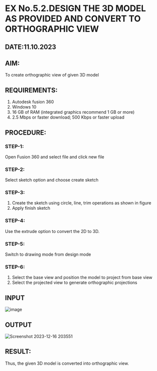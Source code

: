 # EX No.5.2.DESIGN THE 3D MODEL AS PROVIDED AND CONVERT TO ORTHOGRAPHIC VIEW
## DATE:11.10.2023

## AIM: 
To create orthographic view of given 3D model

## REQUIREMENTS: 
1. Autodesk fusion 360
2. Windows 10
3. 16 GB of RAM (integrated graphics recommend 1 GB or more)
4. 2.5 Mbps or faster download; 500 Kbps or faster upload 

## PROCEDURE:

### STEP-1:
Open Fusion 360 and select file and click new file

### STEP-2:
Select sketch option and choose create sketch

### STEP-3: 
1. Create the sketch using circle, line, trim operations as shown in figure
2. Apply finish sketch 

### STEP-4:
 Use the extrude option to convert the 2D to 3D.

### STEP-5:
Switch to drawing mode from design mode 
          
### STEP-6:
1. Select the base view and position the model to project from base view 
2. Select the projected view to generate orthographic projections

## INPUT
![image](https://user-images.githubusercontent.com/113594316/199412055-fa1f658d-65f4-42c2-9c3c-78c93512e905.png)

## OUTPUT
![Screenshot 2023-12-16 203551](https://github.com/Iyalarasu1/EX-No.5.2.DESIGN-THE-3D-MODEL-AS-PROVIDED-AND-CONVERT-TO-ORTHOGRAPHIC-VIEW/assets/144870581/9d20a8c8-f938-42e6-8655-bedcfc462597)




## RESULT:
Thus, the given 3D model is converted into orthographic view.
